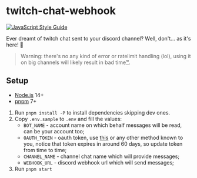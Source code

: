 # twitch-chat-webhook

[![JavaScript Style Guide](https://img.shields.io/badge/code_style-standard-brightgreen.svg)](https://standardjs.com)

Ever dreamt of twitch chat sent to your discord channel? Well, don't... as it's here! 🎉

> Warning: there's no any kind of error or ratelimit handling (lol), using it on big channels will likely result in bad time[™](https://youtu.be/0FCvzsVlXpQ).

## Setup

* [Node.js](https://nodejs.org/en/download/) 14+
* [pnpm](https://pnpm.io/installation#using-npm) 7+

1. Run `pnpm install -P` to install dependencies skipping dev ones.
2. Copy `.env.sample` to `.env` and fill the values:
    * `BOT_NAME` - account name on which behalf messages will be read, can be your account too;
    * `OAUTH_TOKEN` - oauth token, use [this](https://twitchapps.com/tmi/) or any other method known to you, notice that token expires in around 60 days, so update token from time to time;
    * `CHANNEL_NAME` - channel chat name which will provide messages;
    * `WEBHOOK_URL` - discord webhook url which will send messages;
3. Run `pnpm start`
